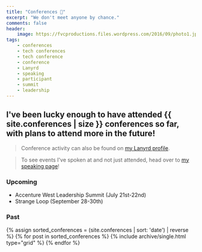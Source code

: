 ```yaml
---
title: "Conferences 🎫️"
excerpt: "We don't meet anyone by chance."
comments: false
header:
    image: https://fvcproductions.files.wordpress.com/2016/09/photo1.jpg
tags:
    - conferences
    - tech conferences
    - tech conference
    - conference
    - Lanyrd
    - speaking
    - participant
    - summit
    - leadership
---
```


## I've been lucky enough to have attended {{ site.conferences | size }} conferences so far, with plans to attend more in the future!

> Conference activity can also be found on <a href="http://lanyrd.com/profile/fvcproductions/" target="_blank" title="Lanyrd">my Lanyrd profile</a>.

> To see events I've spoken at and not just attended, head over to [my speaking page](http://fvcproductions.com/services/speaking/ "Speaking")!

### Upcoming

- Accenture West Leadership Summit (July 21st-22nd)
- Strange Loop (September 28-30th)

### Past

<div class="grid__wrapper">
    {% assign sorted_conferences = (site.conferences | sort: 'date') | reverse %}
    {% for post in sorted_conferences %}
        {% include archive/single.html type="grid" %}
    {% endfor %}
</div>